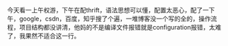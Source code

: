 今天看一上午权游，下午在配thrift，语法思想可以懂，配置太恶心，配了一下午，google，csdn，百度，知乎搜了个遍，一堆博客没一个写的全的，操作流程，项目结构都没讲清，他妈的不是编译文件报错就是configuration报错，太难了，我果然不适合这一行。
